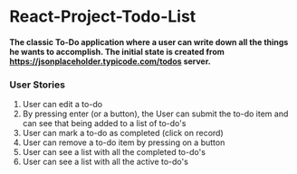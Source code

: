 # React-Project-Todo-List
#### The classic To-Do application where a user can write down all the things he wants to accomplish. The initial state is created from **https://jsonplaceholder.typicode.com/todos** server.  

### User Stories

1. User can edit a to-do  
2. By pressing enter (or a button), the User can submit the to-do item and can see that being added to a list of to-do's  
3. User can mark a to-do as completed (click on record) 
4. User can remove a to-do item by pressing on a button 
5. User can see a list with all the completed to-do's  
6. User can see a list with all the active to-do's  
